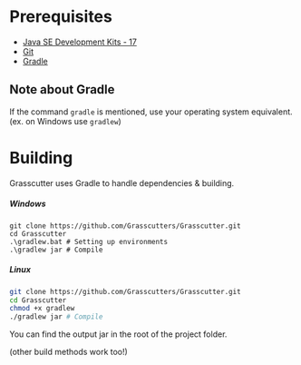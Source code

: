# Prerequisites
- [Java SE Development Kits - 17](https://www.oracle.com/java/technologies/javase/jdk17-archive-downloads.html)
- [Git](https://git-scm.com/downloads)
- [Gradle](https://gradle.org/next-steps/?version=7.4.2&format=all)

## Note about Gradle
If the command `gradle` is mentioned, use your operating system equivalent. (ex. on Windows use `gradlew`)

# Building
Grasscutter uses Gradle to handle dependencies & building.

##### Windows

```shell
git clone https://github.com/Grasscutters/Grasscutter.git
cd Grasscutter
.\gradlew.bat # Setting up environments
.\gradlew jar # Compile
```

##### Linux

```bash
git clone https://github.com/Grasscutters/Grasscutter.git
cd Grasscutter
chmod +x gradlew
./gradlew jar # Compile
```

You can find the output jar in the root of the project folder.

(other build methods work too!)
